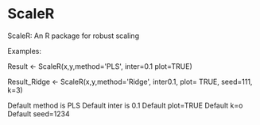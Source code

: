 # ScaleR
ScaleR: An R package for robust scaling


Examples: 

Result <- ScaleR(x,y,method='PLS', inter=0.1 plot=TRUE)

Result_Ridge <- ScaleR(x,y,method='Ridge', inter0.1, plot= TRUE, seed=111, k=3) 

Default method is PLS
Default inter is 0.1
Default plot=TRUE
Default k=o
Default seed=1234
